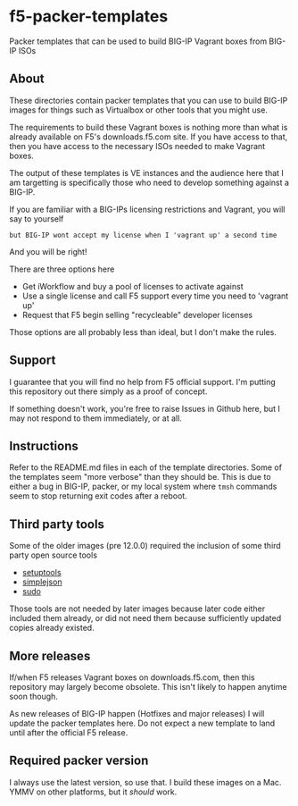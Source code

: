 # f5-packer-templates

Packer templates that can be used to build BIG-IP Vagrant boxes from BIG-IP ISOs

## About

These directories contain packer templates that you can use to build BIG-IP
images for things such as Virtualbox or other tools that you might use.

The requirements to build these Vagrant boxes is nothing more than what is
already available on F5's downloads.f5.com site. If you have access to that,
then you have access to the necessary ISOs needed to make Vagrant boxes.

The output of these templates is VE instances and the audience here that
I am targetting is specifically those who need to develop something against
a BIG-IP.

If you are familiar with a BIG-IPs licensing restrictions and Vagrant, you
will say to yourself

    but BIG-IP wont accept my license when I 'vagrant up' a second time

And you will be right!

There are three options here

  * Get iWorkflow and buy a pool of licenses to activate against
  * Use a single license and call F5 support every time you need to 'vagrant up'
  * Request that F5 begin selling "recycleable" developer licenses
  
Those options are all probably less than ideal, but I don't make the rules.

## Support

I guarantee that you will find no help from F5 official support. I'm
putting this repository out there simply as a proof of concept.

If something doesn't work, you're free to raise Issues in Github here, but
I may not respond to them immediately, or at all.

## Instructions

Refer to the README.md files in each of the template directories. Some of
the templates seem "more verbose" than they should be. This is due to either
a bug in BIG-IP, packer, or my local system where `tmsh` commands seem to
stop returning exit codes after a reboot.

## Third party tools

Some of the older images (pre 12.0.0) required the inclusion of some third
party open source tools

  * [setuptools](https://pypi.python.org/pypi/setuptools)
  * [simplejson](https://pypi.python.org/pypi/simplejson)
  * [sudo](https://www.sudo.ws/sudo/download.html)
  
Those tools are not needed by later images because later code either included
them already, or did not need them because sufficiently updated copies already
existed.

## More releases

If/when F5 releases Vagrant boxes on downloads.f5.com, then this repository
may largely become obsolete. This isn't likely to happen anytime soon though.

As new releases of BIG-IP happen (Hotfixes and major releases) I will update
the packer templates here. Do not expect a new template to land until after the
official F5 release.

## Required packer version

I always use the latest version, so use that. I build these images on a Mac. YMMV
on other platforms, but it _should_ work.